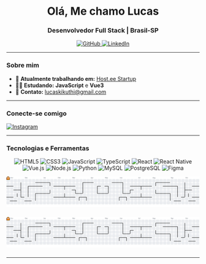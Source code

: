 <h1 align="center">Olá, Me chamo Lucas</h1>
<h3 align="center">Desenvolvedor Full Stack | Brasil-SP</h3>

<p align="center">
  <a href="https://github.com/LucasKikuthi">
    <img src="https://img.shields.io/badge/-GitHub-333333?style=for-the-badge&logo=github&logoColor=white" alt="GitHub"/>
  </a>
  <a href="https://www.linkedin.com/in/lucaskikuthi">
    <img src="https://img.shields.io/badge/-LinkedIn-0077b5?style=for-the-badge&logo=linkedin&logoColor=white" alt="LinkedIn"/>
  </a>
</p>

---

### Sobre mim
- 🌱 **Atualmente trabalhando em:** [Host.ee Startup](https://hosteestartup.com.br/)
- 👨‍💻 **Estudando:** **JavaScript** e **Vue3**
- 📧 **Contato:** [lucaskikuthi@gmail.com](mailto:lucaskikuthi@gmail.com)

---

### Conecte-se comigo
<p align="left">
  <a href="https://instagram.com/ylucassx" target="blank">
    <img src="https://img.shields.io/badge/-Instagram-E4405F?style=for-the-badge&logo=instagram&logoColor=white" alt="Instagram"/>
  </a>
</p>

---

### Tecnologias e Ferramentas
<p align="center">
  <img src="https://img.shields.io/badge/HTML5-E34F26?style=for-the-badge&logo=html5&logoColor=white" alt="HTML5"/>
  <img src="https://img.shields.io/badge/CSS3-1572B6?style=for-the-badge&logo=css3&logoColor=white" alt="CSS3"/>
  <img src="https://img.shields.io/badge/JavaScript-F7DF1E?style=for-the-badge&logo=javascript&logoColor=black" alt="JavaScript"/>
  <img src="https://img.shields.io/badge/TypeScript-3178C6?style=for-the-badge&logo=typescript&logoColor=white" alt="TypeScript"/>
  <img src="https://img.shields.io/badge/React-61DAFB?style=for-the-badge&logo=react&logoColor=black" alt="React"/>
  <img src="https://img.shields.io/badge/React_Native-61DAFB?style=for-the-badge&logo=react&logoColor=black" alt="React Native"/>
  <img src="https://img.shields.io/badge/Vue.js-42B883?style=for-the-badge&logo=vue.js&logoColor=white" alt="Vue.js"/>
  <img src="https://img.shields.io/badge/Node.js-339933?style=for-the-badge&logo=node.js&logoColor=white" alt="Node.js"/>
  <img src="https://img.shields.io/badge/Python-3776AB?style=for-the-badge&logo=python&logoColor=white" alt="Python"/>
  <img src="https://img.shields.io/badge/MySQL-4479A1?style=for-the-badge&logo=mysql&logoColor=white" alt="MySQL"/>
  <img src="https://img.shields.io/badge/PostgreSQL-336791?style=for-the-badge&logo=postgresql&logoColor=white" alt="PostgreSQL"/>
  <img src="https://img.shields.io/badge/Figma-F24E1E?style=for-the-badge&logo=figma&logoColor=white" alt="Figma"/>
</p>

<picture>
  <source media="(prefers-color-scheme: light)" srcset="https://raw.githubusercontent.com/lukikuthi/lukikuthi/output/pacman-contribution-graph.svg">
  <img alt="pacman contribution graph" src="https://raw.githubusercontent.com/lukikuthi/lukikuthi/output/pacman-contribution-graph.svg">
</picture>

###

<picture>
  <source media="(prefers-color-scheme: dark)" srcset="https://raw.githubusercontent.com/lukikuthi/lukikuthi/output/pacman-contribution-graph-dark.svg">
  <source media="(prefers-color-scheme: light)" srcset="https://raw.githubusercontent.com/lukikuthi/lukikuthi/output/pacman-contribution-graph.svg">
  <img alt="pacman contribution graph" src="https://raw.githubusercontent.com/lukikuthi/lukikuthi/output/pacman-contribution-graph.svg">
</picture>

###
---

